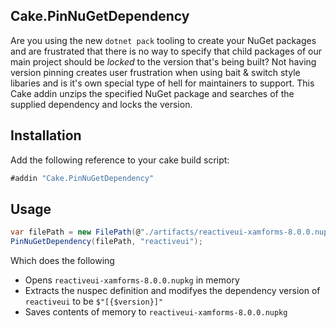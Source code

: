 ## Cake.PinNuGetDependency 

Are you using the new `dotnet pack` tooling to create your NuGet packages and are frustrated that there is no way to specify that child packages of our main project should be *locked* to the version that's being built? Not having version pinning creates user frustration when using bait & switch style libaries and is it's own special type of hell for maintainers to support. This Cake addin unzips the specified NuGet package and searches of the supplied dependency and locks the version.


## Installation

Add the following reference to your cake build script:

```csharp
#addin "Cake.PinNuGetDependency"
```

## Usage

```csharp
var filePath = new FilePath(@"./artifacts/reactiveui-xamforms-8.0.0.nupkg");
PinNuGetDependency(filePath, "reactiveui");
```

Which does the following

* Opens `reactiveui-xamforms-8.0.0.nupkg` in memory
* Extracts the nuspec definition and modifyes the dependency version of `reactiveui` to be `$"[{$version}]"`
* Saves contents of memory to `reactiveui-xamforms-8.0.0.nupkg`